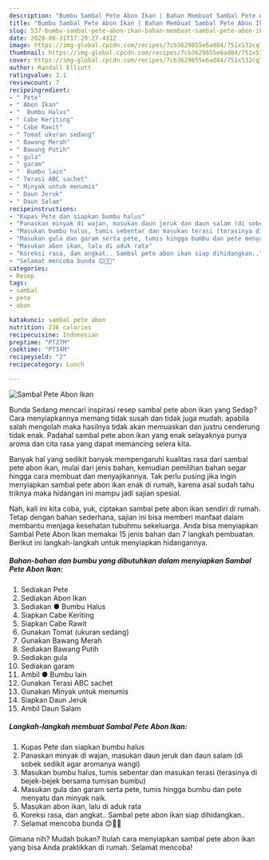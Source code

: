 ```yaml
---
description: "Bumbu Sambal Pete Abon Ikan | Bahan Membuat Sambal Pete Abon Ikan Yang Sedap"
title: "Bumbu Sambal Pete Abon Ikan | Bahan Membuat Sambal Pete Abon Ikan Yang Sedap"
slug: 537-bumbu-sambal-pete-abon-ikan-bahan-membuat-sambal-pete-abon-ikan-yang-sedap
date: 2020-08-31T17:29:27.431Z
image: https://img-global.cpcdn.com/recipes/7cb3629855e6ad84/751x532cq70/sambal-pete-abon-ikan-foto-resep-utama.jpg
thumbnail: https://img-global.cpcdn.com/recipes/7cb3629855e6ad84/751x532cq70/sambal-pete-abon-ikan-foto-resep-utama.jpg
cover: https://img-global.cpcdn.com/recipes/7cb3629855e6ad84/751x532cq70/sambal-pete-abon-ikan-foto-resep-utama.jpg
author: Randall Elliott
ratingvalue: 3.1
reviewcount: 7
recipeingredient:
- " Pete"
- " Abon Ikan"
- "  Bumbu Halus"
- " Cabe Keriting"
- " Cabe Rawit"
- " Tomat ukuran sedang"
- " Bawang Merah"
- " Bawang Putih"
- " gula"
- " garam"
- "  Bumbu lain"
- " Terasi ABC sachet"
- " Minyak untuk menumis"
- " Daun Jeruk"
- " Daun Salam"
recipeinstructions:
- "Kupas Pete dan siapkan bumbu halus"
- "Panaskan minyak di wajan, masukan daun jeruk dan daun salam (di sobek sedikit agar aromanya wangi)"
- "Masukan bumbu halus, tumis sebentar dan masukan terasi (terasinya di bejek-bejek bersama tumisan bumbu)"
- "Masukan gula dan garam serta pete, tumis hingga bumbu dan pete menyatu dan minyak naik."
- "Masukan abon ikan, lalu di aduk rata"
- "Koreksi rasa, dan angkat.. Sambal pete abon ikan siap dihidangkan.."
- "Selamat mencoba bunda 😊👌🏻"
categories:
- Resep
tags:
- sambal
- pete
- abon

katakunci: sambal pete abon 
nutrition: 236 calories
recipecuisine: Indonesian
preptime: "PT27M"
cooktime: "PT34M"
recipeyield: "2"
recipecategory: Lunch

---
```



![Sambal Pete Abon Ikan](https://img-global.cpcdn.com/recipes/7cb3629855e6ad84/751x532cq70/sambal-pete-abon-ikan-foto-resep-utama.jpg)

Bunda Sedang mencari inspirasi resep sambal pete abon ikan yang Sedap? Cara menyiapkannya memang tidak susah dan tidak juga mudah. apabila salah mengolah maka hasilnya tidak akan memuaskan dan justru cenderung tidak enak. Padahal sambal pete abon ikan yang enak selayaknya punya aroma dan cita rasa yang dapat memancing selera kita.



Banyak hal yang sedikit banyak mempengaruhi kualitas rasa dari sambal pete abon ikan, mulai dari jenis bahan, kemudian pemilihan bahan segar hingga cara membuat dan menyajikannya. Tak perlu pusing jika ingin menyiapkan sambal pete abon ikan enak di rumah, karena asal sudah tahu triknya maka hidangan ini mampu jadi sajian spesial.


Nah, kali ini kita coba, yuk, ciptakan sambal pete abon ikan sendiri di rumah. Tetap dengan bahan sederhana, sajian ini bisa memberi manfaat dalam membantu menjaga kesehatan tubuhmu sekeluarga. Anda bisa menyiapkan Sambal Pete Abon Ikan memakai 15 jenis bahan dan 7 langkah pembuatan. Berikut ini langkah-langkah untuk menyiapkan hidangannya.

<!--inarticleads1-->

##### Bahan-bahan dan bumbu yang dibutuhkan dalam menyiapkan Sambal Pete Abon Ikan:

1. Sediakan  Pete
1. Sediakan  Abon Ikan
1. Sediakan  ● Bumbu Halus
1. Siapkan  Cabe Keriting
1. Siapkan  Cabe Rawit
1. Gunakan  Tomat (ukuran sedang)
1. Gunakan  Bawang Merah
1. Sediakan  Bawang Putih
1. Sediakan  gula
1. Sediakan  garam
1. Ambil  ● Bumbu lain
1. Gunakan  Terasi ABC sachet
1. Gunakan  Minyak untuk menumis
1. Siapkan  Daun Jeruk
1. Ambil  Daun Salam




<!--inarticleads2-->

##### Langkah-langkah membuat Sambal Pete Abon Ikan:

1. Kupas Pete dan siapkan bumbu halus
1. Panaskan minyak di wajan, masukan daun jeruk dan daun salam (di sobek sedikit agar aromanya wangi)
1. Masukan bumbu halus, tumis sebentar dan masukan terasi (terasinya di bejek-bejek bersama tumisan bumbu)
1. Masukan gula dan garam serta pete, tumis hingga bumbu dan pete menyatu dan minyak naik.
1. Masukan abon ikan, lalu di aduk rata
1. Koreksi rasa, dan angkat.. Sambal pete abon ikan siap dihidangkan..
1. Selamat mencoba bunda 😊👌🏻




Gimana nih? Mudah bukan? Itulah cara menyiapkan sambal pete abon ikan yang bisa Anda praktikkan di rumah. Selamat mencoba!
